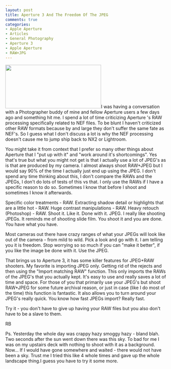 ```yaml
---
layout: post
title: Aperture 3 And The Freedom Of The JPEG
comments: true
categories:
- Apple Aperture
- Articles
- General Photography
- Aperture 3
- Apple Aperture
- RAW+JPG
---
```

<a rel="prettyPhoto" href="http://photo.rwboyer.com/wp-content/uploads/2010/09/P9020210-880.jpg"><img class="alignleft size-medium wp-image-2312" title="OLYMPUS DIGITAL CAMERA" src="http://photo.rwboyer.com/wp-content/uploads/2010/09/P9020210-880-300x136.jpg" alt="" width="300" height="136" /></a>I was having a conversation with a Photographer buddy of mine and fellow Aperture users a few days ago and something hit me. I spend a lot of time criticizing Aperture 's RAW processing specifically related to NEF files. To be blunt I haven't criticized other RAW formats because by and large they don't suffer the same fate as NEF's. So I guess what I don't discuss a lot is why the NEF processing doesn't cause me to jump ship back to NX2 or Lightroom.

You might take it from context that I prefer so many other things about Aperture that I "put up with it" and "work around it's shortcomings". Yes that's true but what you might not get is that I actually use a lot of JPEG's as is that are produced by my camera. I almost always shoot RAW+JPEG but I would say 90% of the time I actually just end up using the JPEG. I don't spend any time thinking about this, I don't compare the RAWs and the JPEGs, I don't do lots of tests of this vs that. I only use the RAWs if I have a specific reason to do so. Sometimes I know that before I shoot and sometimes I know it afterwards.

Specific color treatments - RAW. Extracting shadow detail or highlights that are a little hot - RAW. Huge contrast manipulations - RAW. Heavy retouch (Photoshop) - RAW. Shoot it. Like it. Done with it. JPEG. I really like shooting JPEGs. It reminds me of shooting slide film. You shoot it and you are done. You have what you have.

Most cameras out there have crazy ranges of what your JPEGs will look like out of the camera - from mild to wild. Pick a look and go with it. I am telling you it is freedom. Stop worrying so so much if you can "make it better", if you like the image be done with it. Use the JPEG.

That brings us to Aperture 3, it has some killer features for JPEG+RAW shooters. My favorite is importing JPEG only. Getting rid of the rejects and then using the "Import matching RAW" function. This only imports the RAWs of the JPEG's that you actually kept. It's easy to use and really saves a lot of time and space. For those of you that primarily use your JPEG's but shoot RAW+JPEG for some future archival reason, or just in case (like I do most of the time) this function is fantastic. It also allows you to turn around your JPEG's really quick. You know how fast JPEGs import? Really fast.

Try it - you don't have to give up having your RAW files but you also don't have to be a slave to them.

RB

Ps. Yesterday the whole day was crappy hazy smoggy hazy - bland blah. Two seconds after the sun went down there was this sky. To bad for me I was on my upstairs deck with nothing to shoot with it as a background. Now... If I would have gone somewhere and waited - there would not have been a sky. Trust me I tried this like 4 whole times and gave up the whole landscape thing.I guess you have to try it some more.